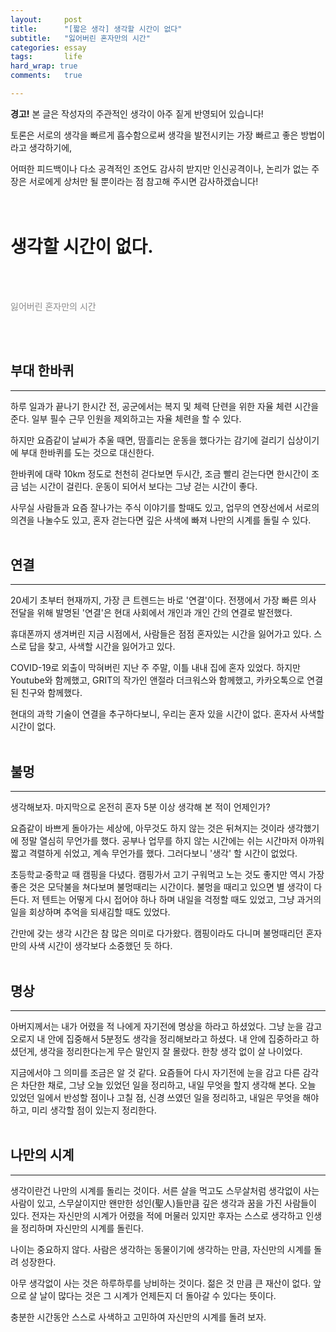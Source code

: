 ```yaml
---
layout:		post
title:		"[짧은 생각] 생각할 시간이 없다"
subtitle:	"잃어버린 혼자만의 시간"
categories:	essay
tags:		life
hard_wrap: true
comments:	true

---
```


<b>경고!</b> 본 글은 작성자의 주관적인 생각이 아주 짙게 반영되어 있습니다!

토론은 서로의 생각을 빠르게 흡수함으로써 생각을 발전시키는 가장 빠르고 좋은 방법이라고 생각하기에,

어떠한 피드백이나 다소 공격적인 조언도 감사히 받지만 인신공격이나, 논리가 없는 주장은 서로에게 상처만 될 뿐이라는 점 참고해 주시면 감사하겠습니다!
<br>
<br>
<br>

# 생각할 시간이 없다.
<br>
<br>
<p style="opacity: 0.5; ">잃어버린 혼자만의 시간</p>
<br>
<br>

## 부대 한바퀴
---

 하루 일과가 끝나기 한시간 전, 공군에서는 복지 및 체력 단련을 위한 자율 체련 시간을 준다. 일부 필수 근무 인원을 제외하고는 자율 체련을 할 수 있다.

 하지만 요즘같이 날씨가 추울 때면, 땀흘리는 운동을 했다가는 감기에 걸리기 십상이기에 부대 한바퀴를 도는 것으로 대신한다.

 한바퀴에 대략 10km 정도로 천천히 걷다보면 두시간, 조금 빨리 걷는다면 한시간이 조금 넘는 시간이 걸린다. 운동이 되어서 보다는 그냥 걷는 시간이 좋다.

 사무실 사람들과 요즘 잘나가는 주식 이야기를 할때도 있고, 업무의 연장선에서 서로의 의견을 나눌수도 있고, 혼자 걷는다면 깊은 사색에 빠져 나만의 시계를 돌릴 수 있다.
<br>
<br>

## 연결
---

 20세기 초부터 현재까지, 가장 큰 트렌드는 바로 '연결'이다. 전쟁에서 가장 빠른 의사 전달을 위해 발명된 '연결'은 현대 사회에서 개인과 개인 간의 연결로 발전했다.

 휴대폰까지 생겨버린 지금 시점에서, 사람들은 점점 혼자있는 시간을 잃어가고 있다. 스스로 답을 찾고, 사색할 시간을 잃어가고 있다.

 COVID-19로 외출이 막혀버린 지난 주 주말, 이틀 내내 집에 혼자 있었다. 하지만 Youtube와 함께했고, GRIT의 작가인 앤절라 더크워스와 함께했고, 카카오톡으로 연결된 친구와 함께했다.

 현대의 과학 기술이 연결을 추구하다보니, 우리는 혼자 있을 시간이 없다. 혼자서 사색할 시간이 없다.
<br>
<br>

## 불멍
---

 생각해보자. 마지막으로 온전히 혼자 5분 이상 생각해 본 적이 언제인가?

 요즘같이 바쁘게 돌아가는 세상에, 아무것도 하지 않는 것은 뒤쳐지는 것이라 생각했기에 정말 열심히 무언가를 했다. 공부나 업무를 하지 않는 시간에는 쉬는 시간마저 아까워 짧고 격렬하게 쉬었고, 계속 무언가를 했다. 그러다보니 '생각' 할 시간이 없었다.

 초등학교·중학교 때 캠핑을 다녔다. 캠핑가서 고기 구워먹고 노는 것도 좋지만 역시 가장 좋은 것은 모닥불을 쳐다보며 불멍때리는 시간이다. 불멍을 때리고 있으면 별 생각이 다 든다. 저 텐트는 어떻게 다시 접어야 하나 하며 내일을 걱정할 때도 있었고, 그냥 과거의 일을 회상하며 추억을 되새김할 때도 있었다.

 간만에 갖는 생각 시간은 참 많은 의미로 다가왔다. 캠핑이라도 다니며 불멍때리던 혼자만의 사색 시간이 생각보다 소중했던 듯 하다.
<br>
<br>

## 명상
---

 아버지께서는 내가 어렸을 적 나에게 자기전에 명상을 하라고 하셨었다. 그냥 눈을 감고 오로지 내 안에 집중해서 5분정도 생각을 정리해보라고 하셨다. 내 안에 집중하라고 하셨던게, 생각을 정리한다는게 무슨 말인지 잘 몰랐다. 한창 생각 없이 살 나이었다.

 지금에서야 그 의미를 조금은 알 것 같다. 요즘들어 다시 자기전에 눈을 감고 다른 감각은 차단한 채로, 그냥 오늘 있었던 일을 정리하고, 내일 무엇을 할지 생각해 본다. 오늘 있었던 일에서 반성할 점이나 고칠 점, 신경 쓰였던 일을 정리하고, 내일은 무엇을 해야하고, 미리 생각할 점이 있는지 정리한다.
<br>
<br>

## 나만의 시계
---

 생각이란건 나만의 시계를 돌리는 것이다. 서른 살을 먹고도 스무살처럼 생각없이 사는 사람이 있고, 스무살이지만 왠만한 성인(聖人)들만큼 깊은 생각과 꿈을 가진 사람들이 있다. 전자는 자신만의 시계가 어렸을 적에 머물러 있지만 후자는 스스로 생각하고 인생을 정리하며 자신만의 시계를 돌린다.

 나이는 중요하지 않다. 사람은 생각하는 동물이기에 생각하는 만큼, 자신만의 시계를 돌려 성장한다.

 아무 생각없이 사는 것은 하루하루를 낭비하는 것이다. 젊은 것 만큼 큰 재산이 없다. 앞으로 살 날이 많다는 것은 그 시계가 언제든지 더 돌아갈 수 있다는 뜻이다.

 충분한 시간동안 스스로 사색하고 고민하여 자신만의 시계를 돌려 보자.